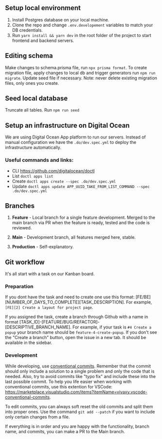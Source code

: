 ## Setup local environment

1. Install Postgres database on your local machine.
2. Clone the repo and change `.env.developement` variables to match your DB credentials.
3. Run `yarn install && yarn dev` in the root folder of the project to start frontend and backend servers.


## Editing schema
Make changes to schema.prisma file, run `npx prisma format`. To create migration file, apply changes to local db and trigger generators run `npm run migrate`. Update seed file if necessary. Note: never delete existing migration files, only ones you create.

## Seed local database
Truncate all tables. Run `npm run seed`


## Setup an infrastructure on Digital Ocean

We are using Digital Ocean App platform to run our servers. Instead of manual configuration we have the `.do/dev.spec.yml` to deploy the infrastructure automatically.

### Useful commands and links:

- CLI https://github.com/digitalocean/doctl
- List `doctl apps list`
- Create `doctl apps create --spec .do/dev.spec.yml`
- Update `doctl apps update APP_UUID_TAKE_FROM_LIST_COMMAND --spec .do/dev.spec.yml`




## Branches

1. **Feature** - Local branch for a single feature development. Merged to the main branch via PR when the feature is ready, tested and the code is reviewed.

2. **Main** - Development branch, all features merged here, stable.

3. **Production** - Self-explanatory.

## Git workflow

It's all start with a task on our Kanban board. 

### Preparation

If you dont have the task and need to create one use this format: [FE/BE][NUMBER_OF_DAYS_TO_COMPLETE][TASK_DESCRIPTION]. For example, `[FE][2] Create a layout for project page`.

If you assigned the task, create a branch through Github with a name in format [TASK_ID]-[FEATURE/BUG/REFACTOR]-[DESCRIPTIVE_BRANCH_NAME]. For example, if your task is `#4 Create a popup` your branch name should be `feature-4-create-popup`. If you don't see the "Create a branch" button, open the issue in a new tab. It should be available in the sidebar.

### Development

While developing, use [conventional commits](https://www.conventionalcommits.org/en/v1.0.0/). Remember that the commit should only include a solution to a single problem and only the code that is needed. Also, try to avoid commits like "typo fix" and include these into the last possible commit. To help you life easier when working with conventional commits, use this extention for VSCode: https://marketplace.visualstudio.com/items?itemName=vivaxy.vscode-conventional-commits.

To edit commits, you can always soft reset the old commits and split them into proper ones. Use the command `git add --patch` if you want to include only certain changes from a file.

If everything is in order and you are happy with the functionality, branch name, and commits, you can make a PR to the Main branch.
